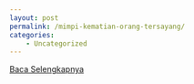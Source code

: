 ```yaml
---
layout: post
permalink: /mimpi-kematian-orang-tersayang/
categories:
    - Uncategorized
---
```


[Baca Selengkapnya](/07)
